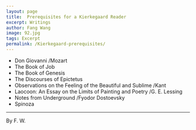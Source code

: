 ```yaml
---
layout: page
title:  Prerequisites for a Kierkegaard Reader
excerpt: Writings
author: Fang Wang
image: 92.jpg
tags: Excerpt
permalink: /Kierkegaard-prerequisites/
---
```


* Don Giovanni /Mozart
* The Book of Job
* The Book of Genesis
* The Discourses of Epictetus
* Observations on the Feeling of the Beautiful and Sublime /Kant
* Laocoon: An Essay on the Limits of Painting and Poetry /G. E. Lessing
* Notes from Underground /Fyodor Dostoevsky
* Spinoza

****

By F. W. 
